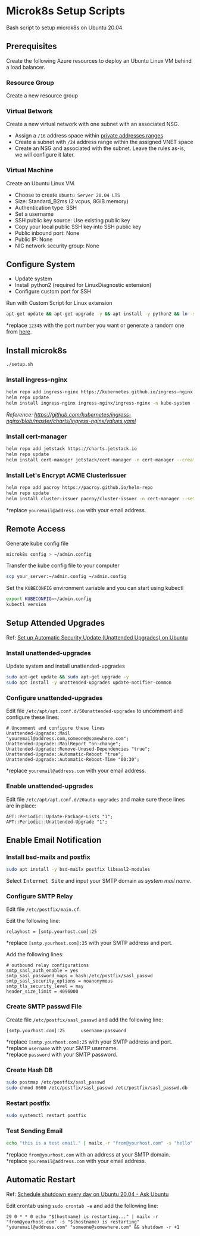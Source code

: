 # Microk8s Setup Scripts

Bash script to setup microk8s on Ubuntu 20.04.

## Prerequisites

Create the following Azure resources to deploy an Ubuntu Linux VM behind a load balancer.

### Resource Group

Create a new resource group

### Virtual Betwork

Create a new virtual network with one subnet with an associated NSG.

- Assign a `/16` address space within [private addresses ranges][]
- Create a subnet with `/24` address range within the assigned VNET space
- Create an NSG and associated with the subnet. Leave the rules as-is, we will configure it later.

[private addresses ranges]: <https://www.ibm.com/docs/en/networkmanager/4.2.0?topic=translation-private-address-ranges>

### Virtual Machine

Create an Ubuntu Linux VM.

- Choose to create `Ubuntu Server 20.04 LTS`
- Size: Standard_B2ms (2 vcpus, 8GiB memory)
- Authentication type: SSH
- Set a username
- SSH public key source: Use existing public key
- Copy your local public SSH key into SSH public key
- Public inbound port: None
- Public IP: None
- NIC network security group: None

## Configure System

- Update system
- Install python2 (required for LinuxDiagnostic extension)
- Configure custom port for SSH

Run with Custom Script for Linux extension

```sh
apt-get update && apt-get upgrade -y && apt install -y python2 && ln -s /usr/bin/python2 /usr/bin/python && sed -i 's/#Port 22/Port 12345/g' /etc/ssh/sshd_config && systemctl restart sshd
```

*replace `12345` with the port number you want or generate a random one from [here](https://www.random.org/integers/?num=1&min=5001&max=49151&col=5&base=10&format=html&rnd=new).

## Install microk8s

```sh
./setup.sh
```

### Install ingress-nginx

```sh
helm repo add ingress-nginx https://kubernetes.github.io/ingress-nginx
helm repo update
helm install ingress-nginx ingress-nginx/ingress-nginx -n kube-system --set "controller.service.type=NodePort"
```

_Reference: https://github.com/kubernetes/ingress-nginx/blob/master/charts/ingress-nginx/values.yaml_

### Install cert-manager

```sh
helm repo add jetstack https://charts.jetstack.io
helm repo update
helm install cert-manager jetstack/cert-manager -n cert-manager --create-namespace --set "installCRDs=true"
```

### Install Let's Encrypt ACME ClusterIssuer

```sh
helm repo add pacroy https://pacroy.github.io/helm-repo
helm repo update
helm install cluster-issuer pacroy/cluster-issuer -n cert-manager --set "email=youremail@address.com"
```

*replace `youremail@address.com` with your email address.

## Remote Access

Generate kube config file

```sh
microk8s config > ~/admin.config
```

Transfer the kube config file to your computer

```sh
scp your_server:~/admin.config ~/admin.config
```

Set the `KUBECONFIG` environment variable and you can start using kubectl

```sh
export KUBECONFIG=~/admin.config
kubectl version
```

## Setup Attended Upgrades

Ref: [Set up Automatic Security Update (Unattended Upgrades) on Ubuntu](https://www.linuxbabe.com/ubuntu/automatic-security-update-unattended-upgrades-ubuntu)

### Install unattended-upgrades

Update system and install unattended-upgrades

```bash
sudo apt-get update && sudo apt-get upgrade -y
sudo apt install -y unattended-upgrades update-notifier-common
```

### Configure unattended-upgrades

Edit file `/etc/apt/apt.conf.d/50unattended-upgrades` to uncomment and configure these lines:

```
# Uncomment and configure these lines
Unattended-Upgrade::Mail "youremail@address.com,someone@somewhere.com";
Unattended-Upgrade::MailReport "on-change";
Unattended-Upgrade::Remove-Unused-Dependencies "true";
Unattended-Upgrade::Automatic-Reboot "true";
Unattended-Upgrade::Automatic-Reboot-Time "00:30";
```

*replace `youremail@address.com` with your email address.

### Enable unattended-upgrades

Edit file `/etc/apt/apt.conf.d/20auto-upgrades` and make sure these lines are in place:

```
APT::Periodic::Update-Package-Lists "1";
APT::Periodic::Unattended-Upgrade "1";
```

## Enable Email Notification

### Install bsd-mailx and postfix

```bash
sudo apt install -y bsd-mailx postfix libsasl2-modules
```

Select <kbd>Internet Site</kbd> and input your SMTP domain as _system mail name_.

### Configure SMTP Relay

Edit file `/etc/postfix/main.cf`.

Edit the following line:

```
relayhost = [smtp.yourhost.com]:25
```

*replace `[smtp.yourhost.com]:25` with your SMTP address and port.

Add the following lines:

```
# outbound relay configurations
smtp_sasl_auth_enable = yes
smtp_sasl_password_maps = hash:/etc/postfix/sasl_passwd
smtp_sasl_security_options = noanonymous
smtp_tls_security_level = may
header_size_limit = 4096000
```

### Create SMTP passwd File

Create file `/etc/postfix/sasl_passwd` and add the following line:

```
[smtp.yourhost.com]:25      username:password
```

*replace `[smtp.yourhost.com]:25` with your SMTP address and port.<br />
*replace `username` with your SMTP username.<br />
*replace `password` with your SMTP password.

### Create Hash DB

```bash
sudo postmap /etc/postfix/sasl_passwd
sudo chmod 0600 /etc/postfix/sasl_passwd /etc/postfix/sasl_passwd.db
```

### Restart postfix

```bash
sudo systemctl restart postfix
```

### Test Sending Email

```bash
echo "this is a test email." | mailx -r "from@yourhost.com" -s "hello" "youremail@address.com" "someone@somewhere.com"
```

*replace `from@yourhost.com` with an address at your SMTP domain.<br />
*replace `youremail@address.com` with your email address.

## Automatic Restart

Ref: [Schedule shutdown every day on Ubuntu 20.04 - Ask Ubuntu](https://askubuntu.com/questions/1278880/schedule-shutdown-every-day-on-ubuntu-20-04)

Edit crontab using `sudo crontab -e` and add the following line:

```
29 0 * * 0 echo "$(hostname) is restarting..." | mailx -r "from@yourhost.com" -s "$(hostname) is restarting" "youremail@address.com" "someone@somewhere.com" && shutdown -r +1
```
